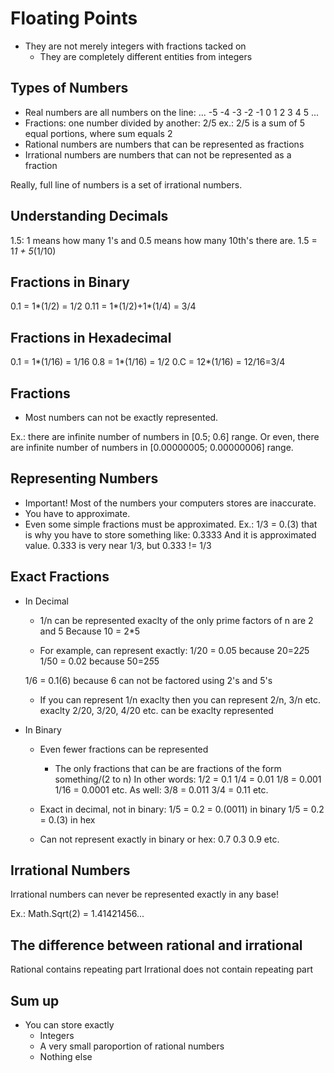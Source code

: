 # Floating Points
- They are not merely integers with fractions tacked on
	- They are completely different entities from integers

## Types of Numbers

- Real numbers are all numbers on the line: ... -5 -4 -3 -2 -1 0 1 2 3 4 5 ...
- Fractions: one number divided by another: 2/5
ex.: 2/5 is a sum of 5 equal portions, where sum equals 2
- Rational numbers are numbers that can be represented as fractions
- Irrational numbers are numbers that can not be represented as a fraction

Really, full line of numbers is a set of irrational numbers.

## Understanding Decimals

1.5: 1 means how many 1's and 0.5 means how many 10th's there are.
1.5 = 1*1 + 5*(1/10)

## Fractions in Binary

0.1 = 1*(1/2) = 1/2
0.11 = 1*(1/2)+1*(1/4) = 3/4

## Fractions in Hexadecimal
0.1 = 1*(1/16) = 1/16
0.8 = 1*(1/16) = 1/2
0.C = 12*(1/16) = 12/16=3/4

## Fractions
- Most numbers can not be exactly represented. 

Ex.: there are infinite number of numbers in [0.5; 0.6] range.
Or even, there are infinite number of numbers in [0.00000005; 0.00000006] range.

## Representing Numbers

- Important! Most of the numbers your computers stores are inaccurate.
- You have to approximate.
- Even some simple fractions must be approximated.
Ex.: 1/3 = 0.(3)
that is why you have to store something like:
0.3333
And it is approximated value.
0.333 is very near 1/3, but 0.333 != 1/3

## Exact Fractions
- In Decimal
	- 1/n can be represented exaclty of the only prime factors of n are 2 and 5
	Because 10 = 2*5
	
	- For example, can represent exactly:
	1/20 = 0.05 because 20=2*2*5
	1/50 = 0.02 because 50=2*5*5
	
	1/6 = 0.1(6) because 6 can not be factored using 2's and 5's
	
	- If you can represent 1/n exaclty then you can represent 2/n, 3/n etc. exaclty
	2/20, 3/20, 4/20 etc. can be exaclty represented

- In Binary
	- Even  fewer fractions can be represented
		- The only fractions that can be are fractions of the form something/(2 to n)
		In other words:
		1/2 = 0.1
		1/4 = 0.01
		1/8 = 0.001
		1/16 = 0.0001
		etc.
		As well:
		3/8 = 0.011
		3/4 = 0.11
		etc.
		
	- Exact in decimal, not in binary:
	1/5 = 0.2 = 0.(0011) in binary
	1/5 = 0.2 = 0.(3) in hex
	
	- Can not represent exactly in binary or hex:
	0.7
	0.3
	0.9
	etc.
	
## Irrational Numbers
Irrational numbers can never be represented exactly in any base!	
	
Ex.: Math.Sqrt(2) = 1.41421456...

## The difference between rational and irrational

Rational contains repeating part
Irrational does not contain repeating part


## Sum up
- You can store exactly
	- Integers
	- A very small paroportion of rational numbers
	- Nothing else
